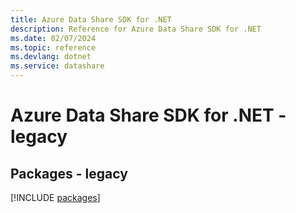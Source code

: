 ```yaml
---
title: Azure Data Share SDK for .NET
description: Reference for Azure Data Share SDK for .NET
ms.date: 02/07/2024
ms.topic: reference
ms.devlang: dotnet
ms.service: datashare
---
```

# Azure Data Share SDK for .NET - legacy
## Packages - legacy
[!INCLUDE [packages](data-share-index.md)]